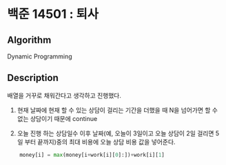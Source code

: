 # 백준 14501 : 퇴사

## Algorithm

Dynamic Programming

## Description

배열을 거꾸로 채워간다고 생각하고 진행했다.

1. 현재 날짜에 현재 할 수 있는 상담이 걸리는 기간을 더했을 때 N을 넘어가면 할 수 없는 상담이기 때문에 continue

2. 오늘 진행 하는 상담일수 이후 날짜(예, 오늘이 3일이고 오늘 상담이 2일 걸리면 5일 부터 끝까지)중의 최대 비용에 오늘 상담 비용 값을 넣어준다.

``` python
    money[i] = max(money[i+work[i][0]:])+work[i][1]
```
